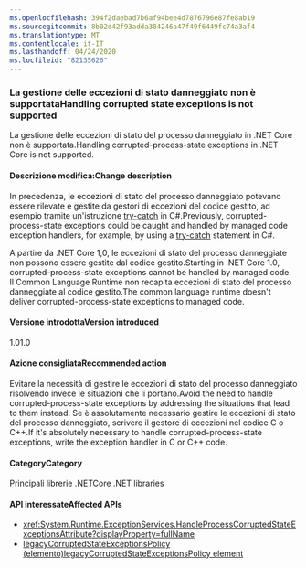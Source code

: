 ```yaml
---
ms.openlocfilehash: 394f2daebad7b6af94bee4d7876796e87fe8ab19
ms.sourcegitcommit: 8b02d42f93adda304246a47f49f6449fc74a3af4
ms.translationtype: MT
ms.contentlocale: it-IT
ms.lasthandoff: 04/24/2020
ms.locfileid: "82135626"
---
```

### <a name="handling-corrupted-state-exceptions-is-not-supported"></a><span data-ttu-id="48a67-101">La gestione delle eccezioni di stato danneggiato non è supportata</span><span class="sxs-lookup"><span data-stu-id="48a67-101">Handling corrupted state exceptions is not supported</span></span>

<span data-ttu-id="48a67-102">La gestione delle eccezioni di stato del processo danneggiato in .NET Core non è supportata.</span><span class="sxs-lookup"><span data-stu-id="48a67-102">Handling corrupted-process-state exceptions in .NET Core is not supported.</span></span>

#### <a name="change-description"></a><span data-ttu-id="48a67-103">Descrizione modifica:</span><span class="sxs-lookup"><span data-stu-id="48a67-103">Change description</span></span>

<span data-ttu-id="48a67-104">In precedenza, le eccezioni di stato del processo danneggiato potevano essere rilevate e gestite da gestori di eccezioni del codice gestito, ad esempio tramite un'istruzione [try-catch](../../../../docs/csharp/language-reference/keywords/try-catch.md) in C#.</span><span class="sxs-lookup"><span data-stu-id="48a67-104">Previously, corrupted-process-state exceptions could be caught and handled by managed code exception handlers, for example, by using a [try-catch](../../../../docs/csharp/language-reference/keywords/try-catch.md) statement in C#.</span></span>

<span data-ttu-id="48a67-105">A partire da .NET Core 1,0, le eccezioni di stato del processo danneggiate non possono essere gestite dal codice gestito.</span><span class="sxs-lookup"><span data-stu-id="48a67-105">Starting in .NET Core 1.0, corrupted-process-state exceptions cannot be handled by managed code.</span></span> <span data-ttu-id="48a67-106">Il Common Language Runtime non recapita eccezioni di stato del processo danneggiate al codice gestito.</span><span class="sxs-lookup"><span data-stu-id="48a67-106">The common language runtime doesn't deliver corrupted-process-state exceptions to managed code.</span></span>

#### <a name="version-introduced"></a><span data-ttu-id="48a67-107">Versione introdotta</span><span class="sxs-lookup"><span data-stu-id="48a67-107">Version introduced</span></span>

<span data-ttu-id="48a67-108">1.0</span><span class="sxs-lookup"><span data-stu-id="48a67-108">1.0</span></span>

#### <a name="recommended-action"></a><span data-ttu-id="48a67-109">Azione consigliata</span><span class="sxs-lookup"><span data-stu-id="48a67-109">Recommended action</span></span>

<span data-ttu-id="48a67-110">Evitare la necessità di gestire le eccezioni di stato del processo danneggiato risolvendo invece le situazioni che li portano.</span><span class="sxs-lookup"><span data-stu-id="48a67-110">Avoid the need to handle corrupted-process-state exceptions by addressing the situations that lead to them instead.</span></span> <span data-ttu-id="48a67-111">Se è assolutamente necessario gestire le eccezioni di stato del processo danneggiato, scrivere il gestore di eccezioni nel codice C o C++.</span><span class="sxs-lookup"><span data-stu-id="48a67-111">If it's absolutely necessary to handle corrupted-process-state exceptions, write the exception handler in C or C++ code.</span></span>

#### <a name="category"></a><span data-ttu-id="48a67-112">Category</span><span class="sxs-lookup"><span data-stu-id="48a67-112">Category</span></span>

<span data-ttu-id="48a67-113">Principali librerie .NET</span><span class="sxs-lookup"><span data-stu-id="48a67-113">Core .NET libraries</span></span>

#### <a name="affected-apis"></a><span data-ttu-id="48a67-114">API interessate</span><span class="sxs-lookup"><span data-stu-id="48a67-114">Affected APIs</span></span>

- <xref:System.Runtime.ExceptionServices.HandleProcessCorruptedStateExceptionsAttribute?displayProperty=fullName>
- [<span data-ttu-id="48a67-115">legacyCorruptedStateExceptionsPolicy (elemento)</span><span class="sxs-lookup"><span data-stu-id="48a67-115">legacyCorruptedStateExceptionsPolicy element</span></span>](~/docs/framework/configure-apps/file-schema/runtime/legacycorruptedstateexceptionspolicy-element.md)

<!--

#### Affected APIs

- `T:System.Runtime.ExceptionServices.HandleProcessCorruptedStateExceptionsAttribute`

-->
